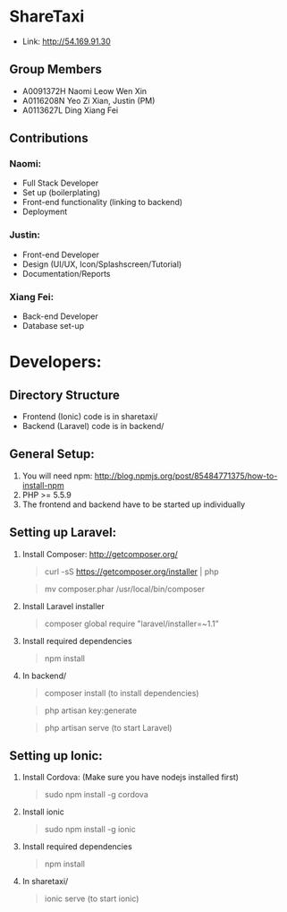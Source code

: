 # ShareTaxi
* Link: http://54.169.91.30

## Group Members
* A0091372H Naomi Leow Wen Xin
* A0116208N Yeo Zi Xian, Justin (PM)
* A0113627L Ding Xiang Fei

## Contributions
### Naomi: ###
* Full Stack Developer
* Set up (boilerplating)
* Front-end functionality (linking to backend)
* Deployment

### Justin: ###
* Front-end Developer
* Design (UI/UX, Icon/Splashscreen/Tutorial)
* Documentation/Reports

### Xiang Fei: ###
* Back-end Developer
* Database set-up

# Developers:
## Directory Structure
- Frontend (Ionic) code is in sharetaxi/
- Backend (Laravel) code is in backend/

## General Setup:
1. You will need npm: http://blog.npmjs.org/post/85484771375/how-to-install-npm
2. PHP >= 5.5.9
3. The frontend and backend have to be started up individually

## Setting up Laravel:
1. Install Composer: http://getcomposer.org/

     > curl -sS https://getcomposer.org/installer | php

     > mv composer.phar /usr/local/bin/composer

2. Install Laravel installer
    > composer global require "laravel/installer=~1.1”
3. Install required dependencies
    > npm install
4. In backend/

    > composer install (to install dependencies)

    > php artisan key:generate

    > php artisan serve (to start Laravel)

## Setting up Ionic:
1. Install Cordova: (Make sure you have nodejs installed first)

    > sudo npm install -g cordova

2. Install ionic

    > sudo npm install -g ionic

3. Install required dependencies

    > npm install

4. In sharetaxi/

    > ionic serve (to start ionic)
